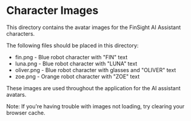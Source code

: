 
# Character Images

This directory contains the avatar images for the FinSight AI Assistant characters.

The following files should be placed in this directory:
- fin.png - Blue robot character with "FIN" text
- luna.png - Blue robot character with "LUNA" text
- oliver.png - Blue robot character with glasses and "OLIVER" text
- zoe.png - Orange robot character with "ZOE" text

These images are used throughout the application for the AI assistant avatars.

Note: If you're having trouble with images not loading, try clearing your browser cache.
